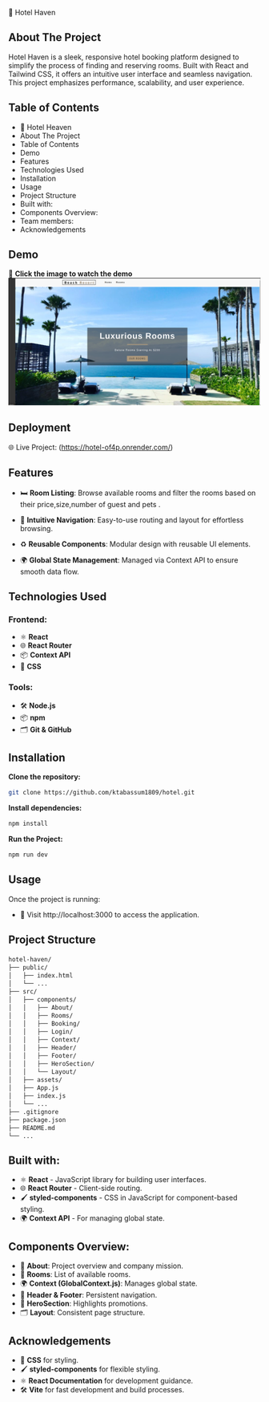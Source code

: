 🏨 Hotel Haven

## About The Project
Hotel Haven is a sleek, responsive hotel booking platform designed to simplify the process of finding and reserving rooms. Built with React and Tailwind CSS, it offers an intuitive user interface and seamless navigation. This project emphasizes performance, scalability, and user experience.

## Table of Contents
- 🏨 Hotel Heaven
- About The Project
- Table of Contents
- Demo
- Features
- Technologies Used
- Installation
- Usage
- Project Structure
- Built with:
- Components Overview:
- Team members:
- Acknowledgements

## Demo
🎥 **Click the image to watch the demo**  
[![/my-hotel.png](/public/my-hotel.png)](https://drive.google.com/file/d/1AppWjkVhW-r602aCZ7an7RBn_90kOA4u/view?usp=sharing)

## Deployment

🌐 Live Project: (https://hotel-of4p.onrender.com/)



## Features


- 🛏️ **Room Listing**: Browse available rooms and filter the rooms based on their price,size,number of guest and pets .

- 🧭 **Intuitive Navigation**: Easy-to-use routing and layout for effortless browsing.

- ♻️ **Reusable Components**: Modular design with reusable UI elements.
- 🌍 **Global State Management**: Managed via Context API to ensure smooth data flow.

## Technologies Used
### Frontend:
- ⚛️ **React**  
- 🌐 **React Router**  
- 📦 **Context API**  
- 🎨 **CSS** 

### Tools:
- 🛠️ **Node.js**  
- 📦 **npm**  
- 🗂️ **Git & GitHub**  

## Installation
**Clone the repository:**
```bash
git clone https://github.com/ktabassum1809/hotel.git
```

**Install dependencies:**
```bash
npm install
```

**Run the Project:**
```bash
npm run dev
```

## Usage
Once the project is running:
- 🎯 Visit http://localhost:3000 to access the application.  


## Project Structure
```
hotel-haven/
├── public/
│   ├── index.html
│   └── ...
├── src/
│   ├── components/
│   │   ├── About/
│   │   ├── Rooms/
│   │   ├── Booking/
│   │   ├── Login/
│   │   ├── Context/
│   │   ├── Header/
│   │   ├── Footer/
│   │   ├── HeroSection/
│   │   └── Layout/
│   ├── assets/
│   ├── App.js
│   ├── index.js
│   └── ...
├── .gitignore
├── package.json
├── README.md
└── ...
```

## Built with:
- ⚛️ **React** - JavaScript library for building user interfaces.
- 🌐 **React Router** - Client-side routing.
- 🖌️ **styled-components** - CSS in JavaScript for component-based styling.
- 🌍 **Context API** - For managing global state.

## Components Overview:
- 📝 **About**: Project overview and company mission.
- 🏨 **Rooms**: List of available rooms.
- 🌍 **Context (GlobalContext.js)**: Manages global state.
- 🧭 **Header & Footer**: Persistent navigation.
- 🎯 **HeroSection**: Highlights promotions.
- 🗂️ **Layout**: Consistent page structure.

  

## Acknowledgements
- 🎨 **CSS** for styling.
- 🖌️ **styled-components** for flexible styling.
- ⚛️ **React Documentation** for development guidance.
- 🛠️ **Vite** for fast development and build processes.


